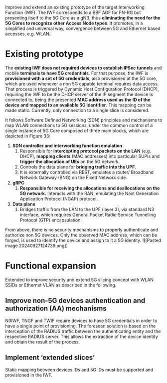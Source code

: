 Improve and extend an existing prototype of the target Interworking Function (IWF). The IWF corresponds to a BBF AGF for FN-RG but presenting itself to the 5G Core as a gNB, thus **eliminating the need for the 5G Cores to recognize other Access Node types**. It promotes, in a simplified and universal way, convergence between 5G and Ethernet
based accesses, e.g. WLAN.
# Existing prototype

The **existing IWF does not required devices to establish IPSec tunnels** and mobile **terminals to have 5G credentials**. For that purpose, the IWF is **provisioned with a set of 5G credentials**, also provisioned at the 5G core, which are used whenever a non 5G capable terminal requires data access. That process is triggered by Dynamic Host Configuration Protocol (DHCP), requiring the IWF to be the DHCP server of the IP segment the device is connected to, being the presented **MAC address used as the ID of the device and mapped to an available 5G identifier**. This mapping can be made static. Currently, only connection to a single slide is considered.

It follows Software Defined Networking (SDN) principles and mechanisms to map WLAN
connections to 5G sessions, under the common control of a single instance of 5G Core composed of three main blocks, which are depicted in Figure 33:
1. **SDN controller and interworking function emulation**
	1. Responsible for **intercepting protocol packets on the LAN** (e.g. DHCP), **mapping clients** (MAC addresses) into particular SUPIs and **trigger the allocation of UEs** on the 5G network.
	2. Controls the data plane for **bridging traffic into the UPF**.
	3. It is externally controlled via REST, emulates a router/ Broadband Network Gateway (BNG) on the Fixed Network side.
2. **gRPC**
	1. **Responsible for receiving the allocations and deallocations on the 5G network.** Interacts with the RAN, emulating the Next Generation Application Protocol (NGAP) protocol.
3. **Data plane**
	1. Bridges traffic from the LAN to the UPF (layer 3), via standard N3 interface, which requires General Packet Radio Service Tunnelling Protocol (GTP) encapsulation.

From above, there is no security mechanisms to properly authenticate and authorize non 5G
devices. Only the observed MAC address, which can be forged, is used to identify the device and assign to it a 5G identity.
![[Pasted image 20240927124739.png]]
# Functional expansion

Extended to improve security and extend 5G slicing concept with WLAN SSIDs or Ethernet VLAN as described in the following.

## Improve non-5G devices authentication and authorization (AA) mechanisms

N3IWF, TNGF and TWIF require devices to have 5G credentials in order to have a single point of provisioning.
The foreseen solution is based on the interception of the RADIUS traffic between the authenticating entity and the respective RADIUS server. This allows the extraction of the device identity and obtain the result of the process.

## Implement ‘extended slices’

Static mapping between devices IDs and 5G IDs must be supported and provisioned in the IWF.
